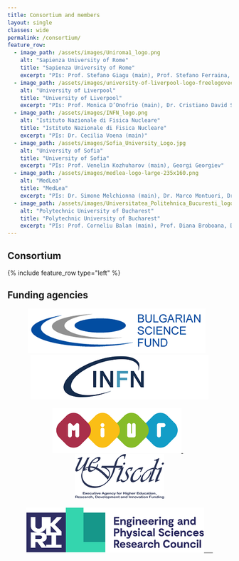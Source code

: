 ```yaml
---
title: Consortium and members
layout: single
classes: wide
permalink: /consortium/
feature_row:
  - image_path: /assets/images/Uniroma1_logo.png
    alt: "Sapienza University of Rome"
    title: "Sapienza University of Rome"
    excerpt: "PIs: Prof. Stefano Giagu (main), Prof. Stefano Ferraina, Prof. Aurelio Uncini, Dr. Simone Scardapane"
  - image_path: /assets/images/university-of-liverpool-logo-freelogovectors.net_.png
    alt: "University of Liverpool"
    title: "University of Liverpool"
    excerpt: "PIs: Prof. Monica D’Onofrio (main), Dr. Cristiano David Sebastiani"
  - image_path: /assets/images/INFN_logo.png
    alt: "Istituto Nazionale di Fisica Nucleare"
    title: "Istituto Nazionale di Fisica Nucleare"
    excerpt: "PIs: Dr. Cecilia Voena (main)"
  - image_path: /assets/images/Sofia_University_Logo.jpg
    alt: "University of Sofia"
    title: "University of Sofia"
    excerpt: "PIs: Prof. Venelin Kozhuharov (main), Georgi Georgiev"
  - image_path: /assets/images/medlea-logo-large-235x160.png
    alt: "MedLea"
    title: "MedLea"
    excerpt: "PIs: Dr. Simone Melchionna (main), Dr. Marco Montuori, Dr. Manash Pratim Borthakur"
  - image_path: /assets/images/Universitatea_Politehnica_Bucuresti_logo.jpg
    alt: "Polytechnic University of Bucharest"
    title: "Polytechnic University of Bucharest"
    excerpt: "PIs: Prof. Corneliu Balan (main), Prof. Diana Broboana, Dr. Nicoleta Tanase"
---
```


## Consortium

{% include feature_row type="left" %}

## Funding agencies

<center>
<a href="https://www.flagera.eu/ourfunders/bulgaria-national-science-fund-bnsf/"><img src="/assets/images/BNSF_logo.jpg" alt="BNSF - Bulgarian National Science Fund (Bulgaria)" /></a> &nbsp;&nbsp;
<a href="https://home.infn.it/it/"><img src="/assets/images/INFN_logo.png" alt="INFN - Istituto Nazionale di Fisica Nucleare (Italy)" /></a> <br /><br /> 
<a href="https://www.miur.gov.it/"><img src="/assets/images/MIUR_logo.jpg" alt="MIUR - Italian Ministry of Education, University and Research (Italy)" /> </a> &nbsp;&nbsp;
<a href="https://uefiscdi.gov.ro/"><img src="/assets/images/UEFISCDI_logo.png" alt="UEFISCDI - Executive Agency for Higher Education, Research, Development and Innovation Funding (Romania)" /></a> <br /><br /> 
<a href="https://www.ukri.org/councils/epsrc/"><img src="/assets/images/EPSRC_logo.png" alt="EPSRC - Engineering and Physical Sciences Research Council (United Kingdom)" /> &nbsp;&nbsp;&nbsp;&nbsp; </a>
</center>